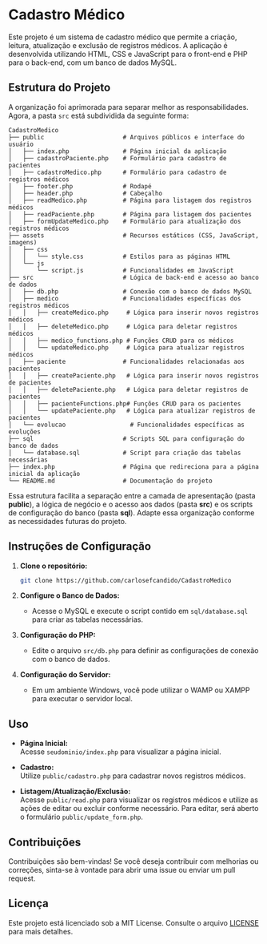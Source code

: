 # Cadastro Médico

Este projeto é um sistema de cadastro médico que permite a criação, leitura, atualização e exclusão de registros médicos. A aplicação é desenvolvida utilizando HTML, CSS e JavaScript para o front-end e PHP para o back-end, com um banco de dados MySQL.

## Estrutura do Projeto

A organização foi aprimorada para separar melhor as responsabilidades. Agora, a pasta `src` está subdividida da seguinte forma:

```
CadastroMedico
├── public                      # Arquivos públicos e interface do usuário
│   ├── index.php               # Página inicial da aplicação
│   ├── cadastroPaciente.php    # Formulário para cadastro de pacientes
│   ├── cadastroMedico.php      # Formulário para cadastro de registros médicos
│   ├── footer.php              # Rodapé
│   ├── header.php              # Cabeçalho
│   ├── readMedico.php          # Página para listagem dos registros médicos
│   ├── readPaciente.php        # Página para listagem dos pacientes
│   ├── formUpdateMedico.php    # Formulário para atualização dos registros médicos
├── assets                      # Recursos estáticos (CSS, JavaScript, imagens)
│   ├── css
│   │   └── style.css           # Estilos para as páginas HTML
│   └── js
│       └── script.js           # Funcionalidades em JavaScript
├── src                         # Lógica de back-end e acesso ao banco de dados
│   ├── db.php                  # Conexão com o banco de dados MySQL
│   ├── medico                  # Funcionalidades específicas dos registros médicos
│   │   ├── createMedico.php     # Lógica para inserir novos registros médicos
│   │   ├── deleteMedico.php     # Lógica para deletar registros médicos
│   │   ├── medico_functions.php # Funções CRUD para os médicos
│   │   └── updateMedico.php     # Lógica para atualizar registros médicos
│   ├── paciente                # Funcionalidades relacionadas aos pacientes
│   │   ├── createPaciente.php   # Lógica para inserir novos registros de pacientes
│   │   ├── deletePaciente.php   # Lógica para deletar registros de pacientes
│   │   ├── pacienteFunctions.php# Funções CRUD para os pacientes
│   │   └── updatePaciente.php   # Lógica para atualizar registros de pacientes
│   └── evolucao                  # Funcionalidades específicas as evoluções
├── sql                         # Scripts SQL para configuração do banco de dados
│   └── database.sql            # Script para criação das tabelas necessárias
├── index.php                   # Página que redireciona para a página inicial da aplicação
└── README.md                   # Documentação do projeto
```

Essa estrutura facilita a separação entre a camada de apresentação (pasta **public**), a lógica de negócio e o acesso aos dados (pasta **src**) e os scripts de configuração do banco (pasta **sql**). Adapte essa organização conforme as necessidades futuras do projeto.

## Instruções de Configuração

1. **Clone o repositório:**
   ```bash
   git clone https://github.com/carlosefcandido/CadastroMedico
   ```

2. **Configure o Banco de Dados:**
   - Acesse o MySQL e execute o script contido em `sql/database.sql` para criar as tabelas necessárias.

3. **Configuração do PHP:**
   - Edite o arquivo `src/db.php` para definir as configurações de conexão com o banco de dados.

4. **Configuração do Servidor:**
   - Em um ambiente Windows, você pode utilizar o WAMP ou XAMPP para executar o servidor local.

## Uso

- **Página Inicial:**  
  Acesse `seudominio/index.php` para visualizar a página inicial.

- **Cadastro:**  
  Utilize `public/cadastro.php` para cadastrar novos registros médicos.

- **Listagem/Atualização/Exclusão:**  
  Acesse `public/read.php` para visualizar os registros médicos e utilize as ações de editar ou excluir conforme necessário. Para editar, será aberto o formulário `public/update_form.php`.

## Contribuições

Contribuições são bem-vindas! Se você deseja contribuir com melhorias ou correções, sinta-se à vontade para abrir uma issue ou enviar um pull request.

## Licença

Este projeto está licenciado sob a MIT License. Consulte o arquivo [LICENSE](LICENSE) para mais detalhes.